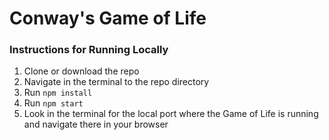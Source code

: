 # Conway's Game of Life

### Instructions for Running Locally

1. Clone or download the repo
1. Navigate in the terminal to the repo directory
1. Run `npm install`
1. Run `npm start`
1. Look in the terminal for the local port where the Game of Life is running and navigate there in your browser
